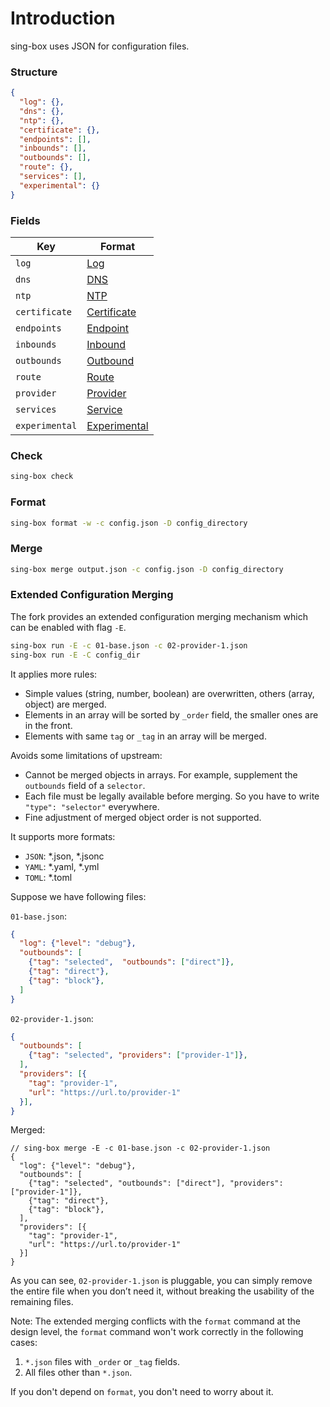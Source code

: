 # Introduction

sing-box uses JSON for configuration files.

### Structure

```json
{
  "log": {},
  "dns": {},
  "ntp": {},
  "certificate": {},
  "endpoints": [],
  "inbounds": [],
  "outbounds": [],
  "route": {},
  "services": [],
  "experimental": {}
}
```

### Fields

| Key            | Format                          |
|----------------|---------------------------------|
| `log`          | [Log](./log/)                   |
| `dns`          | [DNS](./dns/)                   |
| `ntp`          | [NTP](./ntp/)                   |
| `certificate`  | [Certificate](./certificate/)   |
| `endpoints`    | [Endpoint](./endpoint/)         |
| `inbounds`     | [Inbound](./inbound/)           |
| `outbounds`    | [Outbound](./outbound/)         |
| `route`        | [Route](./route/)               |
| `provider`     | [Provider](./provider/)         |
| `services`     | [Service](./service/)           |
| `experimental` | [Experimental](./experimental/) |

### Check

```bash
sing-box check
```

### Format

```bash
sing-box format -w -c config.json -D config_directory
```

### Merge

```bash
sing-box merge output.json -c config.json -D config_directory
```

### Extended Configuration Merging

The fork provides an extended configuration merging mechanism which can be enabled with flag `-E`.

```bash
sing-box run -E -c 01-base.json -c 02-provider-1.json
sing-box run -E -C config_dir
```

It applies more rules:

- Simple values (string, number, boolean) are overwritten, others (array, object) are merged.
- Elements in an array will be sorted by `_order` field, the smaller ones are in the front.
- Elements with same `tag` or `_tag` in an array will be merged.

Avoids some limitations of upstream:

- Cannot be merged objects in arrays. For example, supplement the `outbounds` field of a `selector`.
- Each file must be legally available before merging. So you have to write `"type": "selector"` everywhere.
- Fine adjustment of merged object order is not supported.

It supports more formats:

- `JSON`: *.json, *.jsonc
- `YAML`: *.yaml, *.yml
- `TOML`: *.toml

Suppose we have following files:

`01-base.json`:

```json
{
  "log": {"level": "debug"},
  "outbounds": [
    {"tag": "selected",  "outbounds": ["direct"]},
    {"tag": "direct"},
    {"tag": "block"},
  ]
}
```

`02-provider-1.json`:

```json
{
  "outbounds": [
    {"tag": "selected", "providers": ["provider-1"]},
  ],
  "providers": [{
    "tag": "provider-1",
    "url": "https://url.to/provider-1"
  }],
}
```

Merged:

```jsonc
// sing-box merge -E -c 01-base.json -c 02-provider-1.json
{
  "log": {"level": "debug"},
  "outbounds": [
    {"tag": "selected", "outbounds": ["direct"], "providers": ["provider-1"]},
    {"tag": "direct"},
    {"tag": "block"},
  ],
  "providers": [{
    "tag": "provider-1",
    "url": "https://url.to/provider-1"
  }]
}
```

As you can see, `02-provider-1.json` is pluggable, you can simply remove the entire file when you don’t need it, without breaking the usability of the remaining files.

Note: The extended merging conflicts with the `format` command at the design level, the `format` command won't work correctly in the following cases:

1. `*.json` files with `_order` or `_tag` fields.
1. All files other than `*.json`.

If you don't depend on `format`, you don't need to worry about it.